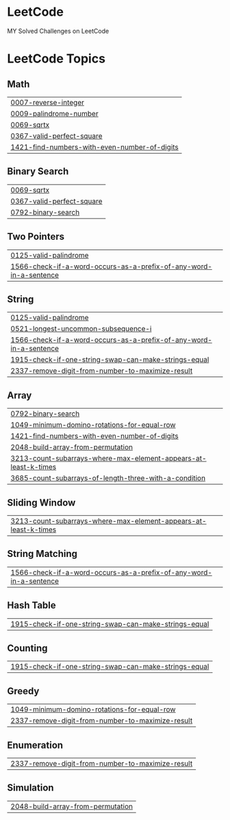 # LeetCode
MY Solved Challenges on LeetCode

<!---LeetCode Topics Start-->
# LeetCode Topics
## Math
|  |
| ------- |
| [0007-reverse-integer](https://github.com/MoJavadSh/LeetCode/tree/master/0007-reverse-integer) |
| [0009-palindrome-number](https://github.com/MoJavadSh/LeetCode/tree/master/0009-palindrome-number) |
| [0069-sqrtx](https://github.com/MoJavadSh/LeetCode/tree/master/0069-sqrtx) |
| [0367-valid-perfect-square](https://github.com/MoJavadSh/LeetCode/tree/master/0367-valid-perfect-square) |
| [1421-find-numbers-with-even-number-of-digits](https://github.com/MoJavadSh/LeetCode/tree/master/1421-find-numbers-with-even-number-of-digits) |
## Binary Search
|  |
| ------- |
| [0069-sqrtx](https://github.com/MoJavadSh/LeetCode/tree/master/0069-sqrtx) |
| [0367-valid-perfect-square](https://github.com/MoJavadSh/LeetCode/tree/master/0367-valid-perfect-square) |
| [0792-binary-search](https://github.com/MoJavadSh/LeetCode/tree/master/0792-binary-search) |
## Two Pointers
|  |
| ------- |
| [0125-valid-palindrome](https://github.com/MoJavadSh/LeetCode/tree/master/0125-valid-palindrome) |
| [1566-check-if-a-word-occurs-as-a-prefix-of-any-word-in-a-sentence](https://github.com/MoJavadSh/LeetCode/tree/master/1566-check-if-a-word-occurs-as-a-prefix-of-any-word-in-a-sentence) |
## String
|  |
| ------- |
| [0125-valid-palindrome](https://github.com/MoJavadSh/LeetCode/tree/master/0125-valid-palindrome) |
| [0521-longest-uncommon-subsequence-i](https://github.com/MoJavadSh/LeetCode/tree/master/0521-longest-uncommon-subsequence-i) |
| [1566-check-if-a-word-occurs-as-a-prefix-of-any-word-in-a-sentence](https://github.com/MoJavadSh/LeetCode/tree/master/1566-check-if-a-word-occurs-as-a-prefix-of-any-word-in-a-sentence) |
| [1915-check-if-one-string-swap-can-make-strings-equal](https://github.com/MoJavadSh/LeetCode/tree/master/1915-check-if-one-string-swap-can-make-strings-equal) |
| [2337-remove-digit-from-number-to-maximize-result](https://github.com/MoJavadSh/LeetCode/tree/master/2337-remove-digit-from-number-to-maximize-result) |
## Array
|  |
| ------- |
| [0792-binary-search](https://github.com/MoJavadSh/LeetCode/tree/master/0792-binary-search) |
| [1049-minimum-domino-rotations-for-equal-row](https://github.com/MoJavadSh/LeetCode/tree/master/1049-minimum-domino-rotations-for-equal-row) |
| [1421-find-numbers-with-even-number-of-digits](https://github.com/MoJavadSh/LeetCode/tree/master/1421-find-numbers-with-even-number-of-digits) |
| [2048-build-array-from-permutation](https://github.com/MoJavadSh/LeetCode/tree/master/2048-build-array-from-permutation) |
| [3213-count-subarrays-where-max-element-appears-at-least-k-times](https://github.com/MoJavadSh/LeetCode/tree/master/3213-count-subarrays-where-max-element-appears-at-least-k-times) |
| [3685-count-subarrays-of-length-three-with-a-condition](https://github.com/MoJavadSh/LeetCode/tree/master/3685-count-subarrays-of-length-three-with-a-condition) |
## Sliding Window
|  |
| ------- |
| [3213-count-subarrays-where-max-element-appears-at-least-k-times](https://github.com/MoJavadSh/LeetCode/tree/master/3213-count-subarrays-where-max-element-appears-at-least-k-times) |
## String Matching
|  |
| ------- |
| [1566-check-if-a-word-occurs-as-a-prefix-of-any-word-in-a-sentence](https://github.com/MoJavadSh/LeetCode/tree/master/1566-check-if-a-word-occurs-as-a-prefix-of-any-word-in-a-sentence) |
## Hash Table
|  |
| ------- |
| [1915-check-if-one-string-swap-can-make-strings-equal](https://github.com/MoJavadSh/LeetCode/tree/master/1915-check-if-one-string-swap-can-make-strings-equal) |
## Counting
|  |
| ------- |
| [1915-check-if-one-string-swap-can-make-strings-equal](https://github.com/MoJavadSh/LeetCode/tree/master/1915-check-if-one-string-swap-can-make-strings-equal) |
## Greedy
|  |
| ------- |
| [1049-minimum-domino-rotations-for-equal-row](https://github.com/MoJavadSh/LeetCode/tree/master/1049-minimum-domino-rotations-for-equal-row) |
| [2337-remove-digit-from-number-to-maximize-result](https://github.com/MoJavadSh/LeetCode/tree/master/2337-remove-digit-from-number-to-maximize-result) |
## Enumeration
|  |
| ------- |
| [2337-remove-digit-from-number-to-maximize-result](https://github.com/MoJavadSh/LeetCode/tree/master/2337-remove-digit-from-number-to-maximize-result) |
## Simulation
|  |
| ------- |
| [2048-build-array-from-permutation](https://github.com/MoJavadSh/LeetCode/tree/master/2048-build-array-from-permutation) |
<!---LeetCode Topics End-->